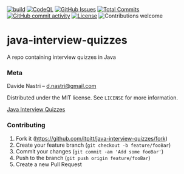 [![build](https://github.com/ltpitt/java-interview-quizzes/workflows/build/badge.svg)](https://github.com/ltpitt/java-interview-quizzes/actions)
[![CodeQL](https://github.com/ltpitt/java-interview-quizzes/workflows/CodeQL/badge.svg)](https://github.com/ltpitt/java-interview-quizzes/actions?query=workflow%3ACodeQL)
[![GitHub Issues](https://img.shields.io/github/issues-raw/ltpitt/java-interview-quizzes)](https://github.com/ltpitt/java-interview-quizzes/issues)
[![Total Commits](https://img.shields.io/github/last-commit/ltpitt/java-interview-quizzes)](https://github.com/ltpitt/java-interview-quizzes/commits)
[![GitHub commit activity](https://img.shields.io/github/commit-activity/4w/ltpitt/java-interview-quizzes?foo=bar)](https://github.com/ltpitt/java-interview-quizzes/commits)
[![License](https://img.shields.io/badge/license-MIT-blue.svg)](https://github.com/ltpitt/java-interview-quizzes/blob/master/LICENSE)
![Contributions welcome](https://img.shields.io/badge/contributions-welcome-orange.svg)

# java-interview-quizzes
A repo containing interview quizzes in Java

### Meta

Davide Nastri – d.nastri@gmail.com

Distributed under the MIT license. See ``LICENSE`` for more information.

[Java Interview Quizzes](https://github.com/ltpitt/java-interview-quizzes)

### Contributing

1. Fork it (<https://github.com/ltpitt/java-interview-quizzes/fork>)
2. Create your feature branch (`git checkout -b feature/fooBar`)
3. Commit your changes (`git commit -am 'Add some fooBar'`)
4. Push to the branch (`git push origin feature/fooBar`)
5. Create a new Pull Request

